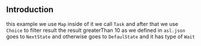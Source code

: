 ## Introduction

this example we use `Map` inside of it we call `Task` and after that we use `Choice` to filter result 
the result greaterThan 10 as we defined in `asl.json` goes to `NextState` and otherwise goes to `DefaulState`
and it has type of `Wait` 